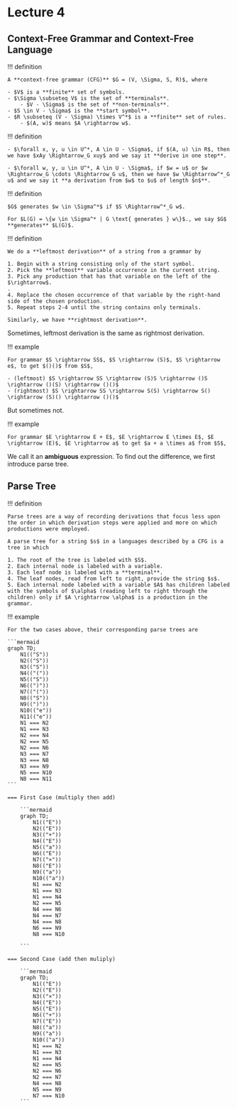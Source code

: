 # Lecture 4

## Context-Free Grammar and Context-Free Language

!!! definition

    A **context-free grammar (CFG)** $G = (V, \Sigma, S, R)$, where

    - $V$ is a **finite** set of symbols.
    - $\Sigma \subseteq V$ is the set of **terminals**.
        - $V - \Sigma$ is the set of **non-terminals**.
    - $S \in V - \Sigma$ is the **start symbol**.
    - $R \subseteq (V - \Sigma) \times V^*$ is a **finite** set of rules.
        - $(A, w)$ means $A \rightarrow w$.

!!! definition

    - $\forall x, y, u \in U^*, A \in U - \Sigma$, if $(A, u) \in R$, then we have $xAy \Rightarrow_G xuy$ and we say it **derive in one step**.

    - $\forall w, y, u \in U^*, A \in U - \Sigma$, if $w = u$ or $w \Rightarrow_G \cdots \Rightarrow_G u$, then we have $w \Rightarrow^*_G u$ and we say it **a derivation from $w$ to $u$ of length $n$**.

!!! definition

    $G$ generates $w \in \Sigma^*$ if $S \Rightarrow^*_G w$.

    For $L(G) = \{w \in \Sigma^* | G \text{ generates } w\}$., we say $G$ **generates** $L(G)$.

!!! definition

    We do a **leftmost derivation** of a string from a grammar by

    1. Begin with a string consisting only of the start symbol.
    2. Pick the **leftmost** variable occurrence in the current string.
    3. Pick any production that has that variable on the left of the $\rightarrow$.
    .
    4. Replace the chosen occurrence of that variable by the right-hand side of the chosen production.
    5. Repeat steps 2-4 until the string contains only terminals.

    Similarly, we have **rightmost derivation**.


Sometimes, leftmost derivation is the same as rightmost derivation.

!!! example

    For grammar $S \rightarrow SS$, $S \rightarrow (S)$, $S \rightarrow e$, to get $()()$ from $S$,

    - (leftmost) $S \rightarrow SS \rightarrow (S)S \rightarrow ()S \rightarrow ()(S) \rightarrow ()()$
    - (rightmost) $S \rightarrow SS \rightarrow S(S) \rightarrow S() \rightarrow (S)() \rightarrow ()()$

But sometimes not.

!!! example

    For grammar $E \rightarrow E + E$, $E \rightarrow E \times E$, $E \rightarrow (E)$, $E \rightarrow a$ to get $a + a \times a$ from $S$,

We call it an **ambiguous** expression. To find out the difference, we first introduce parse tree.


## Parse Tree

!!! definition

    Parse trees are a way of recording derivations that focus less upon the order in which derivation steps were applied and more on which productions were employed.

    A parse tree for a string $s$ in a languages described by a CFG is a tree in which

    1. The root of the tree is labeled with $S$.
    2. Each internal node is labeled with a variable.
    3. Each leaf node is labeled with a **terminal**.
    4. The leaf nodes, read from left to right, provide the string $s$.
    5. Each internal node labeled with a variable $A$ has children labeled with the symbols of $\alpha$ (reading left to right through the children) only if $A \rightarrow \alpha$ is a production in the grammar.

!!! example

    For the two cases above, their corresponding parse trees are

    ```mermaid
    graph TD;
        N1(("S"))
        N2(("S"))
        N3(("S"))
        N4(("("))
        N5(("S"))
        N6((")"))
        N7(("("))
        N8(("S"))
        N9((")"))
        N10(("e"))
        N11(("e"))
        N1 === N2
        N1 === N3
        N2 === N4
        N2 === N5
        N2 === N6
        N3 === N7
        N3 === N8
        N3 === N9
        N5 === N10
        N8 === N11
    ```

    === First Case (multiply then add)

        ```mermaid
        graph TD;
            N1(("E"))
            N2(("E"))
            N3(("+"))
            N4(("E"))
            N5(("a"))
            N6(("E"))
            N7(("×"))
            N8(("E"))
            N9(("a"))
            N10(("a"))
            N1 === N2
            N1 === N3
            N1 === N4
            N2 === N5
            N4 === N6
            N4 === N7
            N4 === N8
            N6 === N9
            N8 === N10

        ```
    
    === Second Case (add then muliply)

        ```mermaid
        graph TD;
            N1(("E"))
            N2(("E"))
            N3(("×"))
            N4(("E"))
            N5(("E"))
            N6(("+"))
            N7(("E"))
            N8(("a"))
            N9(("a"))
            N10(("a"))
            N1 === N2
            N1 === N3
            N1 === N4
            N2 === N5
            N2 === N6
            N2 === N7
            N4 === N8
            N5 === N9
            N7 === N10
        ```